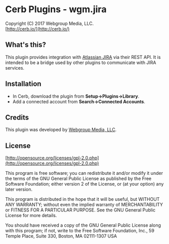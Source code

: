 Cerb Plugins - wgm.jira
===========================================
Copyright (C) 2017 Webgroup Media, LLC.  
[http://cerb.io/](http://cerb.io/)  

What's this?
------------
This plugin provides integration with [Atlassian JIRA](http://www.atlassian.com/jira) via their REST API.  It is intended to be a bridge used by other plugins to communicate with JIRA services.

Installation
------------
* In Cerb, download the plugin from **Setup->Plugins->Library**.
* Add a connected account from **Search->Connected Accounts**.

Credits
-------
This plugin was developed by [Webgroup Media, LLC](http://www.cerberusweb.com/).

License
-------

[http://opensource.org/licenses/gpl-2.0.php](http://opensource.org/licenses/gpl-2.0.php)  

This program is free software; you can redistribute it and/or modify it under the terms of the GNU General Public License as published by the Free Software Foundation; either version 2 of the License, or (at your option) any later version.

This program is distributed in the hope that it will be useful, but WITHOUT ANY WARRANTY; without even the implied warranty of MERCHANTABILITY or FITNESS FOR A PARTICULAR PURPOSE. See the GNU General Public License for more details.

You should have received a copy of the GNU General Public License along with this program; if not, write to the Free Software Foundation, Inc., 59 Temple Place, Suite 330, Boston, MA 02111-1307 USA
